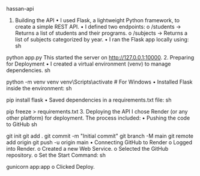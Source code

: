 hassan-api
1. Building the API
•	I used Flask, a lightweight Python framework, to create a simple REST API.
•	I defined two endpoints:
o	/students → Returns a list of students and their programs.
o	/subjects → Returns a list of subjects categorized by year.
•	I ran the Flask app locally using:
sh

python app.py
This started the server on http://127.0.0.1:10000.
2. Preparing for Deployment
•	I created a virtual environment (venv) to manage dependencies.
sh

python -m venv venv
venv\Scripts\activate  # For Windows
•	Installed Flask inside the environment:
sh

pip install flask
•	Saved dependencies in a requirements.txt file:
sh

pip freeze > requirements.txt
3. Deploying the API
I chose Render (or any other platform) for deployment. The process included:
•	Pushing the code to GitHub
sh

git init
git add .
git commit -m "Initial commit"
git branch -M main
git remote add origin <ir-github-repo-url>
git push -u origin main
•	Connecting GitHub to Render
o	Logged into Render.
o	Created a new Web Service.
o	Selected the GitHub repository.
o	Set the Start Command:
sh

gunicorn app:app
o	Clicked Deploy.
